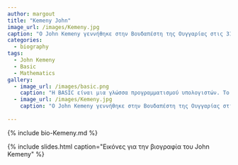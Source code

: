 ```yaml
---
author: margout
title: "Kemeny John"
image_url: /images/Kemeny.jpg
caption: "Ο John Kemeny γεννήθηκε στην Βουδαπέστη της Ουγγαρίας στις 31/05/1926 σε μια οικογένεια Εβραίων. Οι θρησκευτικές αυτές πεποιθήσεις σε συνδυασμό με τον 2ο νόμο κατά των Εβραίων στην Ουγγαρία ήταν οι λόγοι που οδήγησαν  την οικογένεια του John στη μετανάστευση στην Αμερική και συγκεκριμένα στην Νέα Υόρκη το έτος 1940."
categories:
  - biography
tags:
  - John Kemeny
  - Basic
  - Mathematics
gallery:
  - image_url: /images/basic.png
    caption: "Η BASIC είναι μια γλώσσα προγραμματισμού υπολογιστών. Το όνομά της προέρχεται από τα αρχικά των λέξεων Beginner's All Purpose Symbolic Instruction Code (Συμβολικός Κώδικας Εντολών Κάθε Χρήσης για Αρχάριους)."
  - image_url: /images/Kemeny.jpg
    caption: "Ο John Kemeny γεννήθηκε στην Βουδαπέστη της Ουγγαρίας στις 31/05/1926 σε μια οικογένεια Εβραίων. Οι θρησκευτικές αυτές πεποιθήσεις σε συνδυασμό με τον 2ο νόμο κατά των Εβραίων στην Ουγγαρία ήταν οι λόγοι που οδήγησαν  την οικογένεια του John στη μετανάστευση στην Αμερική και συγκεκριμένα στην Νέα Υόρκη το έτος 1940."
 
---
```


{% include bio-Kemeny.md %}

{% include slides.html caption="Εικόνες για την βιογραφία του John Kemeny" %}
